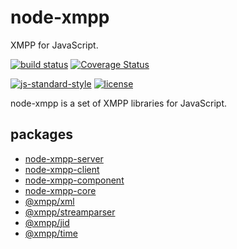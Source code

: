 # node-xmpp

XMPP for JavaScript.

[![build status](https://img.shields.io/travis/node-xmpp/node-xmpp/master.svg?maxAge=2592000&style=flat-square)](https://travis-ci.org/node-xmpp/node-xmpp/branches)
[![Coverage Status](https://img.shields.io/coveralls/node-xmpp/node-xmpp.svg?maxAge=2592000&style=flat-square)](https://coveralls.io/r/node-xmpp/node-xmpp)

[![js-standard-style](https://img.shields.io/badge/code%20style-standard-brightgreen.svg?maxAge=2592000&style=flat-square)](http://standardjs.com/)
[![license](https://img.shields.io/github/license/node-xmpp/node-xmpp.svg?maxAge=2592000&style=flat-square)](https://raw.githubusercontent.com/node-xmpp/node-xmpp/master/LICENSE)

node-xmpp is a set of XMPP libraries for JavaScript.

## packages

- [node-xmpp-server](https://github.com/node-xmpp/node-xmpp/tree/master/packages/node-xmpp-server)
- [node-xmpp-client](https://github.com/node-xmpp/node-xmpp/tree/master/packages/node-xmpp-client)
- [node-xmpp-component](https://github.com/node-xmpp/node-xmpp/tree/master/packages/node-xmpp-component)
- [node-xmpp-core](https://github.com/node-xmpp/node-xmpp/tree/master/packages/node-xmpp-core)
- [@xmpp/xml](https://github.com/node-xmpp/node-xmpp/tree/master/packages/xml)
- [@xmpp/streamparser](https://github.com/node-xmpp/node-xmpp/tree/master/packages/streamparser)
- [@xmpp/jid](https://github.com/node-xmpp/node-xmpp/tree/master/packages/jid)
- [@xmpp/time](https://github.com/node-xmpp/node-xmpp/tree/master/packages/time)
